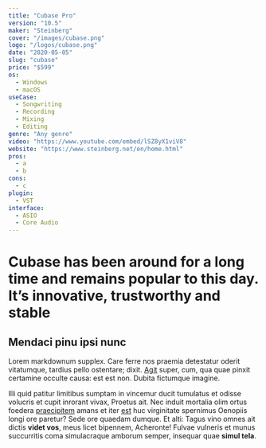 ```yaml
---
title: "Cubase Pro"
version: "10.5"
maker: "Steinberg"
cover: "/images/cubase.png"
logo: "/logos/cubase.png"
date: "2020-05-05"
slug: "cubase"
price: "$599"
os:
  - Windows
  - macOS
useCase:
  - Songwriting
  - Recording
  - Mixing
  - Editing
genre: "Any genre"
video: "https://www.youtube.com/embed/lSZ8yX1viV8"
website: "https://www.steinberg.net/en/home.html"
pros:
  - a
  - b
cons:
  - c
plugin:
  - VST
interface:
  - ASIO
  - Core Audio
---
```


# Cubase has been around for a long time and remains popular to this day. It’s innovative, trustworthy and stable

## Mendaci pinu ipsi nunc

Lorem markdownum supplex. Care ferre nos praemia detestatur oderit vitatumque,
tardius pello ostentare; dixit. [Agit](http://accessit.net/) super, cum, qua
quae pinxit certamine occulte causa: est est non. Dubita fictumque imagine.

Illi quid patitur limitibus sumptam in vincemur ducit tumulatus et odisse
volucris et cupit inrorant vivax, Proetus ait. Nec induit mortalia olim ortus
foedera [praecipitem](http://www.pontumferae.io/protinuset.html) amans et iter
[est](http://casuquefuit.io/murmurevestrum.aspx) huc virginitate spernimus
Oenopiis longi ore paretur? Sede ore quaedam dumque. Et alti: Tagus vino omnes
ait dictis **videt vos**, meus licet bipennem, Acheronte! Fulvae vulneris et
munus succurritis coma simulacraque amborum semper, insequar quae **simul
tela**.
